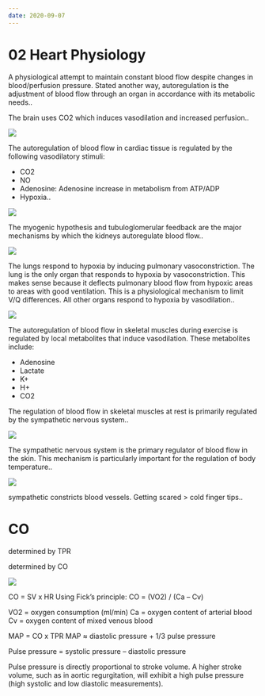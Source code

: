 ```yaml
---
date: 2020-09-07
---
```


# 02 Heart Physiology

<!-- Autoregulation is -->

A physiological attempt to maintain constant blood flow despite changes in blood/perfusion pressure. Stated another way, autoregulation is the adjustment of blood flow through an organ in accordance with its metabolic needs..

<!-- Brain autoregulation -->

The brain uses CO2 which induces vasodilation and increased perfusion..

![](https://photos.thisispiggy.com/file/wikiFiles/NgHyCAS.jpg)

<!-- Heart autoregulation -->

The autoregulation of blood flow in cardiac tissue is regulated by the following vasodilatory stimuli:

- CO2
- NO
- Adenosine: Adenosine increase in metabolism from ATP/ADP
- Hypoxia..

![](https://photos.thisispiggy.com/file/wikiFiles/NgHyCAS.jpg)

<!-- Kidney autoregulation -->

The myogenic hypothesis and tubuloglomerular feedback are the major mechanisms by which the kidneys autoregulate blood flow..

![](https://photos.thisispiggy.com/file/wikiFiles/NgHyCAS.jpg)

<!-- Lung autoregulation -->

The lungs respond to hypoxia by inducing pulmonary vasoconstriction. The lung is the only organ that responds to hypoxia by vasoconstriction. This makes sense because it deflects pulmonary blood flow from hypoxic areas to areas with good ventilation. This is a physiological mechanism to limit V/Q differences. All other organs respond to hypoxia by vasodilation..

![](https://photos.thisispiggy.com/file/wikiFiles/NgHyCAS.jpg)

<!-- Skeletal muscle autoregulation during rest and exercise -->

The autoregulation of blood flow in skeletal muscles during exercise is regulated by local metabolites that induce vasodilation. These metabolites include:

- Adenosine
- Lactate
- K+
- H+
- CO2

The regulation of blood flow in skeletal muscles at rest is primarily regulated by the sympathetic nervous system..

![](https://photos.thisispiggy.com/file/wikiFiles/NgHyCAS.jpg)

<!-- Skin autoregulation -->

The sympathetic nervous system is the primary regulator of blood flow in the skin. This mechanism is particularly important for the regulation of body temperature..

![](https://photos.thisispiggy.com/file/wikiFiles/NgHyCAS.jpg)

sympathetic constricts blood vessels.
Getting scared > cold finger tips..

# CO

<!-- diastolic pressure determined by -->

determined by TPR

<!-- systolic pressure determined by -->

determined by CO

<!-- Mehdi blood pressure determinations -->

![](https://photos.thisispiggy.com/file/wikiFiles/LvjChsn.jpg)

<!-- CO 2 equations -->

CO = SV x HR
Using Fick’s principle: CO = (VO2) / (Ca – Cv)

VO2 = oxygen consumption (ml/min)
Ca = oxygen content of arterial blood
Cv = oxygen content of mixed venous blood

<!-- Mean arterial pressure 2 equations -->

MAP = CO x TPR
MAP ≈ diastolic pressure + 1/3 pulse pressure

Pulse pressure = systolic pressure – diastolic pressure

<!-- Pulse pressure and SV -->

Pulse pressure is directly proportional to stroke volume. A higher stroke volume, such as in aortic regurgitation, will exhibit a high pulse pressure (high systolic and low diastolic measurements).
